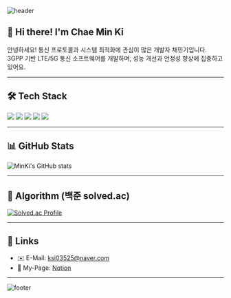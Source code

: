 <!-- 헤더 이미지 -->
![header](https://capsule-render.vercel.app/api?type=waving&color=gradient&height=200&section=header&text=CHAE%20MIN%20KI%20😄&fontSize=50&fontAlign=50&fontColor=ffffff)

<!-- 간단한 소개 -->
## 👋 Hi there! I'm Chae Min Ki

안녕하세요! 통신 프로토콜과 시스템 최적화에 관심이 많은 개발자 채민기입니다.  
3GPP 기반 LTE/5G 통신 소프트웨어를 개발하며, 성능 개선과 안정성 향상에 집중하고 있어요.

---

## 🛠️ Tech Stack

<!-- 아이콘은 필요에 따라 바꾸세요 -->
<img src="https://img.shields.io/badge/C-00599C?style=flat-square&logo=C&logoColor=white"/>
<img src="https://img.shields.io/badge/C++-00599C?style=flat-square&logo=C%2B%2B&logoColor=white"/>
<img src="https://img.shields.io/badge/Linux-FCC624?style=flat-square&logo=linux&logoColor=black"/>
<img src="https://img.shields.io/badge/Git-F05032?style=flat-square&logo=git&logoColor=white"/>
<img src="https://img.shields.io/badge/VisualStudioCode-007ACC?style=flat-square&logo=visual-studio-code&logoColor=white"/>

---

## 📊 GitHub Stats

![MinKi's GitHub stats](https://github-readme-stats.vercel.app/api?username=chaemink2&show_icons=true&theme=radical&hide_title=true)

---

## 🧩 Algorithm (백준 solved.ac)

[![Solved.ac Profile](http://mazassumnida.wtf/api/v2/generate_badge?boj=ksi03525)](https://solved.ac/ksi03525/)

---

## 🔗 Links

- ✉️ E-Mail: ksi03525@naver.com
- 📝 My-Page: [Notion](https://www.notion.so/1f80c4be20d580f7b9f3f33626717654)

---

<!-- 바닥글 이미지 -->
![footer](https://capsule-render.vercel.app/api?type=waving&color=auto&height=100&section=footer)
